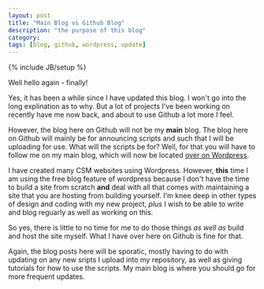 ```yaml
---
layout: post
title: "Main Blog vs Github Blog"
description: "the purpose of this blog"
category: 
tags: [blog, github, wordpress, update]
---
```

{% include JB/setup %}

Well hello again - finally!

Yes, it has been a while since I have updated this blog. I won't go into the long explination as to why. But a lot of projects I've been working on recently have me now back, and about to use Github a lot more I feel. 

However, the blog here on Github will not be my **main** blog. The blog here on Github will mainly be for announcing scripts and such that I will be uploading for use. What will the scripts be for? Well, for that you will have to follow me on my main blog, which will now be located [over on Wordpress](https://illyionsaga.wordpress.com/).

<!--more-->

I have created many CSM websites using Wordpress. However, **this** time I am using the free blog feature of wordpress because I don't have the time to build a site from scratch **and** deal with all that comes with maintaining a site that you are hosting from building yourself. I'm knee deep in other types of design and coding with my new project, *plus* I wish to be able to write and blog reguarly as well as working on this.

So yes, there is little to no time for me to do those things *as well as* build and host the site myself. What I have over here on Github is fine for that.

Again, the blog posts here will be sporatic, mostly having to do with updating on any new sripts I upload into my repository, as well as giving tutorials for how to use the scripts. My main blog is where you should go for more frequent updates.  
